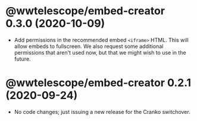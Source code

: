 # @wwtelescope/embed-creator 0.3.0 (2020-10-09)

- Add permissions in the recommended embed `<iframe>` HTML. This will allow
  embeds to fullscreen. We also request some additional permissions that aren't
  used now, but that we might wish to use in the future.

# @wwtelescope/embed-creator 0.2.1 (2020-09-24)

- No code changes; just issuing a new release for the Cranko switchover.
